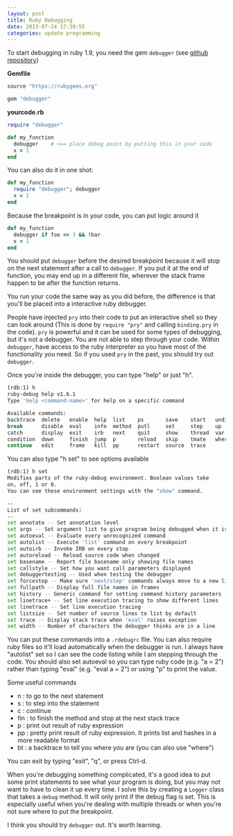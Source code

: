 ```yaml
---
layout: post
title: Ruby Debugging
date: 2013-07-24 17:39:55
categories: update programming
---
```

To start debugging in ruby 1.9, you need the gem `debugger` (see [github
repository](https://github.com/cldwalker/debugger))

**Gemfile**

```ruby
source "https://rubygems.org"

gem "debugger"
```

**yourcode.rb**

```ruby
require "debugger"

def my_function
  debugger    # <== place debug point by putting this in your code
  x = 1
end
```

You can also do it in one shot:

```ruby
def my_function
  require "debugger"; debugger
  x = 1
end
```

Because the breakpoint is in your code, you can put logic around it

```ruby
def my_function
  debugger if foo == 3 && !bar
  x = 1
end
```

You should put `debugger` before the desired breakpoint because it will stop on
the next statement after a call to `debugger`.  If you put it at the end of
function, you may end up in a different file, wherever the stack frame happen
to be after the function returns.

You run your code the same way as you did before, the difference is that you'll
be placed into a interactive ruby debugger.

People have injected `pry` into their code to put an interactive shell so they
can look around (This is done by `require "pry"` and calling `binding.pry` in
the code).  `pry` is powerful and it can be used for some types of debugging,
but it's not a debugger.  You are not able to step through your code.  Within
`debugger`, have access to the ruby interpreter so you have most of the
functionality you need.  So if you used `pry` in the past, you should try out
`debugger`.

Once you're inside the debugger, you can type "help" or just "h".

```bash
(rdb:1) h
ruby-debug help v1.6.1
Type 'help <command-name>' for help on a specific command

Available commands:
backtrace  delete   enable  help  list    ps       save    start   undisplay
break      disable  eval    info  method  putl     set     step    up
catch      display  exit    irb   next    quit     show    thread  var
condition  down     finish  jump  p       reload   skip    tmate   where
continue   edit     frame   kill  pp      restart  source  trace
```

You can also type "h set" to see options available

```bash
(rdb:1) h set
Modifies parts of the ruby-debug environment. Boolean values take
on, off, 1 or 0.
You can see these environment settings with the "show" command.

--
List of set subcommands:
--
set annotate -- Set annotation level
set args -- Set argument list to give program being debugged when it is started
set autoeval -- Evaluate every unrecognized command
set autolist -- Execute 'list' command on every breakpoint
set autoirb -- Invoke IRB on every stop
set autoreload -- Reload source code when changed
set basename -- Report file basename only showing file names
set callstyle -- Set how you want call parameters displayed
set debuggertesting -- Used when testing the debugger
set forcestep -- Make sure 'next/step' commands always move to a new line
set fullpath -- Display full file names in frames
set history -- Generic command for setting command history parameters
set linetrace+ -- Set line execution tracing to show different lines
set linetrace -- Set line execution tracing
set listsize -- Set number of source lines to list by default
set trace -- Display stack trace when 'eval' raises exception
set width -- Number of characters the debugger thinks are in a line
```

You can put these commands into a `.rdebugrc` file.  You can also require ruby
files so it'll load automatically when the debugger is run.  I always have
"autolist" set so I can see the code listing while I am stepping through the
code.  You should also set autoeval so you can type ruby code (e.g. "a = 2")
rather than typing "eval" (e.g. "eval a = 2") or using "p" to print the value.

Some useful commands

* n : to go to the next statement
* s : to step into the statement
* c : continue
* fin : to finish the method and stop at the next stack trace
* p <expr>: print out result of ruby expression
* pp <expr>: pretty print result of ruby expression.  It prints list and hashes
  in a more readable format
* bt : a backtrace to tell you where you are (you can also use "where")

You can exit by typing "exit", "q", or press Ctrl-d.

When you're debugging something complicated, it's a good idea to put some print
statements to see what your program is doing, but you may not want to have to
clean it up every time.  I solve this by creating a `Logger` class that takes a
`debug` method.  It will only print if the debug flag is set.  This is
especially useful when you're dealing with multiple threads or when you're not
sure where to put the breakpoint.

I think you should try `debugger` out.  It's worth learning.

